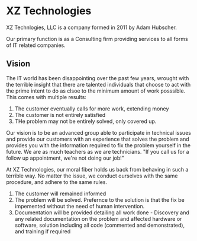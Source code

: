 XZ Technologies
===============

XZ Technlogies, LLC is a company formed in 2011 by Adam Hubscher.

Our primary function is as a Consulting firm providing services to all forms of IT related companies.

Vision
------

The IT world has been disappointing over the past few years, wrought with the terrible insight that there are talented individuals that choose to act with the prime intent to do as clsoe to the minimum amount of work posssible. This comes with multiple results:

1. The customer eventually calls for more work, extending money
2. The customer is not entirely satisfied
3. THe problem may not be entirely solved, only covered up.

Our vision is to be an advanced group able to participate in technical issues and provide our customers with an experience that solves the problem and provides you with the information required to fix the problem yourself in the future. We are as much teachers as we are technicians. "If you call us for a follow up appointment, we're not doing our job!"

At XZ Technologies, our moral fiber holds us back from behaving in such a terrible way. No matter the issue, we conduct ourselves with the same procedure, and adhere to the same rules.

1. The customer will remained informed
2. The problem will be solved. Prefernce to the solution is that the fix be impemented without the need of human intervention.
3. Documentation will be provided detailing all work done - Discovery and any related documentation on the problem and affected hardware or software, solution including all code (commented and demonstrated), and training if required